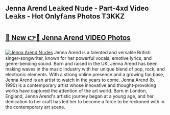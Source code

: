 ## Jenna Arend Le𝚊ked N𝚞de - Part-4xd Video Le𝚊ks - Hot Onlyf𝚊ns Photos T3KKZ

# <h2><a href="http://ab67335.deff.icu/?id=Jenna+Arend">🔗 New 👉🔴 Jenna Arend VIDEO Photos</a></h2>

[![Jenna Arend N𝚞des](https://i.imgur.com/rIISA9y.gif)](http://ab67335.deff.icu/?id=Jenna+Arend)
Jenna Arend is a talented and versatile British singer-songwriter, known for her powerful vocals, emotive lyrics, and genre-bending sound. Born and raised in the UK, Jenna Arend has been making waves in the music industry with her unique blend of pop, rock, and electronic elements. With a strong online presence and a growing fan base, Jenna Arend is an artist to watch in the years to come. Jenna Arend (b. 1990) is a contemporary artist whose innovative and thought-provoking works have captured the attention of the art world. Born in London, England, Jenna Arend's artistic journey began at a young age, and her dedication to her craft has led her to become a force to be reckoned with in the contemporary art scene.
